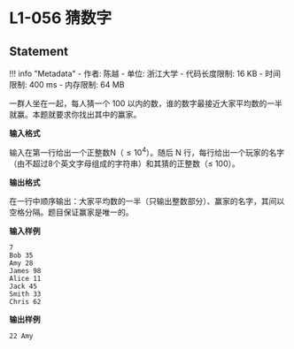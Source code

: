 
# L1-056 猜数字

## Statement

!!! info "Metadata"
    - 作者: 陈越
    - 单位: 浙江大学
    - 代码长度限制: 16 KB
    - 时间限制: 400 ms
    - 内存限制: 64 MB

一群人坐在一起，每人猜一个 100 以内的数，谁的数字最接近大家平均数的一半就赢。本题就要求你找出其中的赢家。

**输入格式**

输入在第一行给出一个正整数N（$\le 10^4$）。随后 N 行，每行给出一个玩家的名字（由不超过8个英文字母组成的字符串）和其猜的正整数（$\le$ 100）。

**输出格式**

在一行中顺序输出：大家平均数的一半（只输出整数部分）、赢家的名字，其间以空格分隔。题目保证赢家是唯一的。

**输入样例**
```plaintext
7
Bob 35
Amy 28
James 98
Alice 11
Jack 45
Smith 33
Chris 62
```

**输出样例**
```plaintext
22 Amy
```

